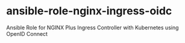 # ansible-role-nginx-ingress-oidc
Ansible Role for NGINX Plus Ingress Controller with Kubernetes using OpenID Connect
